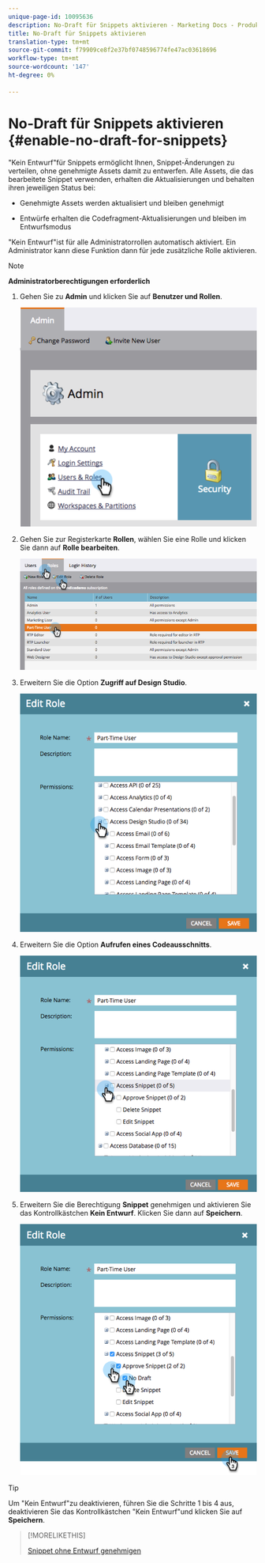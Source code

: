 ```yaml
---
unique-page-id: 10095636
description: No-Draft für Snippets aktivieren - Marketing Docs - Produktdokumentation
title: No-Draft für Snippets aktivieren
translation-type: tm+mt
source-git-commit: f79909ce8f2e37bf0748596774fe47ac03618696
workflow-type: tm+mt
source-wordcount: '147'
ht-degree: 0%

---
```



# No-Draft für Snippets aktivieren {#enable-no-draft-for-snippets}

&quot;Kein Entwurf&quot;für Snippets ermöglicht Ihnen, Snippet-Änderungen zu verteilen, ohne genehmigte Assets damit zu entwerfen. Alle Assets, die das bearbeitete Snippet verwenden, erhalten die Aktualisierungen und behalten ihren jeweiligen Status bei:

* Genehmigte Assets werden aktualisiert und bleiben genehmigt

* Entwürfe erhalten die Codefragment-Aktualisierungen und bleiben im Entwurfsmodus

&quot;Kein Entwurf&quot;ist für alle Administratorrollen automatisch aktiviert. Ein Administrator kann diese Funktion dann für jede zusätzliche Rolle aktivieren.

>[!NOTE]
>
>**Administratorberechtigungen erforderlich**

1. Gehen Sie zu **Admin** und klicken Sie auf **Benutzer und Rollen**.

   ![](assets/usersandroles.png)

1. Gehen Sie zur Registerkarte **Rollen**, wählen Sie eine Rolle und klicken Sie dann auf **Rolle bearbeiten**.

   ![](assets/editrole2.png)

1. Erweitern Sie die Option **Zugriff auf Design Studio**.

   ![](assets/expanddesignstudio.png)

1. Erweitern Sie die Option **Aufrufen eines Codeausschnitts**.

   ![](assets/expandsnippet.png)

1. Erweitern Sie die Berechtigung **Snippet** genehmigen und aktivieren Sie das Kontrollkästchen **Kein Entwurf**. Klicken Sie dann auf **Speichern**.

   ![](assets/2017-06-15-10-35-04.png)

>[!TIP]
>
>Um &quot;Kein Entwurf&quot;zu deaktivieren, führen Sie die Schritte 1 bis 4 aus, deaktivieren Sie das Kontrollkästchen &quot;Kein Entwurf&quot;und klicken Sie auf **Speichern**.

>[!MORELIKETHIS]
>
>[Snippet ohne Entwurf genehmigen](/help/marketo/product-docs/personalization/segmentation-and-snippets/snippets/approve-a-snippet-with-no-draft.md)
